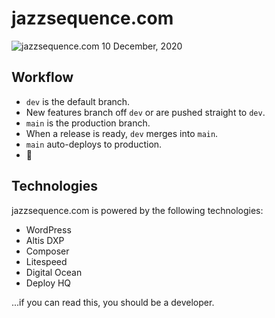 # jazzsequence.com

![jazzsequence.com 10 December, 2020](https://sfo2.digitaloceanspaces.com/cdn.jazzsequence/wp-content/uploads/2020/12/10120020/Screen-Shot-2020-12-10-at-11.59.56-AM.png)

## Workflow

* `dev` is the default branch.
* New features branch off `dev` or are pushed straight to `dev`.
* `main` is the production branch.
* When a release is ready, `dev` merges into `main`.
* `main` auto-deploys to production.
* 🎉

## Technologies
jazzsequence.com is powered by the following technologies:

* WordPress
* Altis DXP
* Composer
* Litespeed
* Digital Ocean
* Deploy HQ

...if you can read this, you should be a developer.
